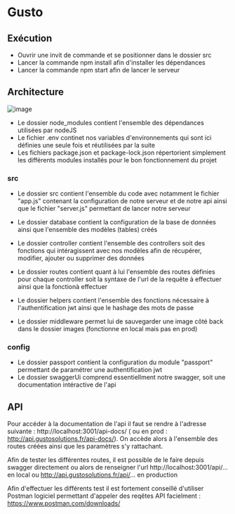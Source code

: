 # Gusto

## Exécution

* Ouvrir une invit de commande et se positionner dans le dossier src
* Lancer la commande npm install afin d'installer les dépendances
* Lancer la commande npm start afin de lancer le serveur

## Architecture

![image](https://user-images.githubusercontent.com/60107479/147947505-6c194878-8892-437c-9029-52685740e3a3.png)

* Le dossier node_modules contient l'ensemble des dépendances utilisées par nodeJS
* Le fichier .env continet nos variables d'environnements qui sont ici définies une seule fois et réutilisées par la suite
* Les fichiers package.json et package-lock.json répertorient simplement les différents modules installés pour le bon fonctionnement du projet

### src

* Le dossier src contient l'ensemble du code avec notamment le fichier "app.js" contenant la configuration de notre serveur et de notre api ainsi que le fichier "server.js" permettant de lancer notre serveur

* Le dossier database contient la configuration de la base de données ainsi que l'ensemble des modèles (tables) créés
* Le dossier controller contient l'ensemble des controllers soit des fonctions qui intéragissent avec nos modèles afin de récupérer, modifier, ajouter ou supprimer des données
* Le dossier routes contient quant à lui l'ensemble des routes définies pour chaque controller soit la syntaxe de l'url de la requête à effectuer ainsi que la fonctionà effectuer
* Le dossier helpers contient l'ensemble des fonctions nécessaire à l'authentification jwt ainsi que le hashage des mots de passe
* Le dossier middleware permet lui de sauvegarder une image côté back dans le dossier images (fonctionne en local mais pas en prod)

### config

* Le dossier passport contient la configuration du module "passport" permettant de paramétrer une authentification jwt
* Le dossier swaggerUi comprend essentiellment notre swagger, soit une documentation intéractive de l'api


## API

Pour accéder à la documentation de l'api il faut se rendre à l'adresse suivante : http://localhost:3001/api-docs/  ( ou en prod : http://api.gustosolutions.fr/api-docs/).
On accède alors à l'ensemble des routes créées ainsi que les paramètres s'y rattachant.

Afin de tester les différentes routes, il est possible de le faire depuis swagger directement ou alors de renseigner l'url http://localhost:3001/api/... en local ou http://api.gustosolutions.fr/api/... en production

Afin d'effectuer les différents test il est fortement conseillé d'utiliser Postman logiciel permettant d'appeler des reqêtes API facielment : https://www.postman.com/downloads/


